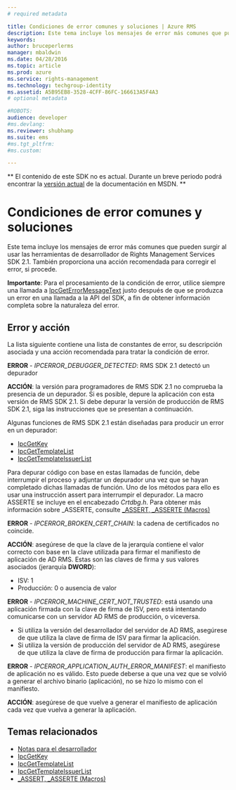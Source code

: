 ```yaml
---
# required metadata

title: Condiciones de error comunes y soluciones | Azure RMS
description: Este tema incluye los mensajes de error más comunes que pueden surgir al usar las herramientas de desarrollador de RMS SDK 2.1.
keywords:
author: bruceperlerms
manager: mbaldwin
ms.date: 04/28/2016
ms.topic: article
ms.prod: azure
ms.service: rights-management
ms.technology: techgroup-identity
ms.assetid: A5B95EB8-3528-4CFF-86FC-166613A5F4A3
# optional metadata

#ROBOTS:
audience: developer
#ms.devlang:
ms.reviewer: shubhamp
ms.suite: ems
#ms.tgt_pltfrm:
#ms.custom:

---
```

** El contenido de este SDK no es actual. Durante un breve periodo podrá encontrar la [versión actual](https://msdn.microsoft.com/library/windows/desktop/hh535290(v=vs.85).aspx) de la documentación en MSDN. **
# Condiciones de error comunes y soluciones
Este tema incluye los mensajes de error más comunes que pueden surgir al usar las herramientas de desarrollador de Rights Management Services SDK 2.1. También proporciona una acción recomendada para corregir el error, si procede.

**Importante**: Para el procesamiento de la condición de error, utilice siempre una llamada a [IpcGetErrorMessageText](/rights-management/sdk/2.1/api/win/functions#msipc_ipcgeterrormessagetext) justo después de que se produzca un error en una llamada a la API del SDK, a fin de obtener información completa sobre la naturaleza del error.

 

## Error y acción ##
La lista siguiente contiene una lista de constantes de error, su descripción asociada y una acción recomendada para tratar la condición de error.

**ERROR** - *IPCERROR_DEBUGGER_DETECTED*: RMS SDK 2.1 detectó un depurador

**ACCIÓN**: la versión para programadores de RMS SDK 2.1 no comprueba la presencia de un depurador. Si es posible, depure la aplicación con esta versión de RMS SDK 2.1.
Si debe depurar la versión de producción de RMS SDK 2.1, siga las instrucciones que se presentan a continuación.

Algunas funciones de RMS SDK 2.1 están diseñadas para producir un error en un depurador:
- [IpcGetKey</strong>](/rights-management/sdk/2.1/api/win/functions#msipc_ipcgetkey)
- [IpcGetTemplateList](/rights-management/sdk/2.1/api/win/functions#msipc_ipcgettemplatelist)
- [IpcGetTemplateIssuerList](/rights-management/sdk/2.1/api/win/functions#msipc_ipcgettemplateissuerlist)

Para depurar código con base en estas llamadas de función, debe interrumpir el proceso y adjuntar un depurador una vez que se hayan completado dichas llamadas de función. Uno de los métodos para ello es usar una instrucción assert para interrumpir el depurador. La macro ASSERTE se incluye en el encabezado *Crtdbg.h*.
Para obtener más información sobre \_ASSERTE, consulte [\_ASSERT, \_ASSERTE (Macros)](https://msdn.microsoft.com/en-us/library/ezb1wyez.aspx)

**ERROR** - *IPCERROR_BROKEN_CERT_CHAIN*: la cadena de certificados no coincide.

**ACCIÓN**: asegúrese de que la clave de la jerarquía contiene el valor correcto con base en la clave utilizada para firmar el manifiesto de aplicación de AD RMS.
Estas son las claves de firma y sus valores asociados (jerarquía **DWORD**):
- ISV: 1
- Producción: 0 o ausencia de valor

**ERROR** - *IPCERROR_MACHINE_CERT_NOT_TRUSTED*: está usando una aplicación firmada con la clave de firma de ISV, pero está intentando comunicarse con un servidor AD RMS de producción, o viceversa.

- Si utiliza la versión del desarrollador del servidor de AD RMS, asegúrese de que utiliza la clave de firma de ISV para firmar la aplicación.
- Si utiliza la versión de producción del servidor de AD RMS, asegúrese de que utiliza la clave de firma de producción para firmar la aplicación.

**ERROR** - *IPCERROR_APPLICATION_AUTH_ERROR_MANIFEST*: el manifiesto de aplicación no es válido. Esto puede deberse a que una vez que se volvió a generar el archivo binario (aplicación), no se hizo lo mismo con el manifiesto.

**ACCIÓN**: asegúrese de que vuelve a generar el manifiesto de aplicación cada vez que vuelva a generar la aplicación.

## Temas relacionados ##
* [Notas para el desarrollador](developer-notes.md)
* [IpcGetKey](/rights-management/sdk/2.1/api/win/functions#msipc_ipcgetkey)
* [IpcGetTemplateList](/rights-management/sdk/2.1/api/win/functions#msipc_ipcgettemplatelist)
* [IpcGetTemplateIssuerList](/rights-management/sdk/2.1/api/win/functions#msipc_ipcgettemplateissuerlist)
* [\_ASSERT, \_ASSERTE (Macros)](https://msdn.microsoft.com/en-us/library/ezb1wyez.aspx)
 

 


<!--HONumber=Jun16_HO1-->


